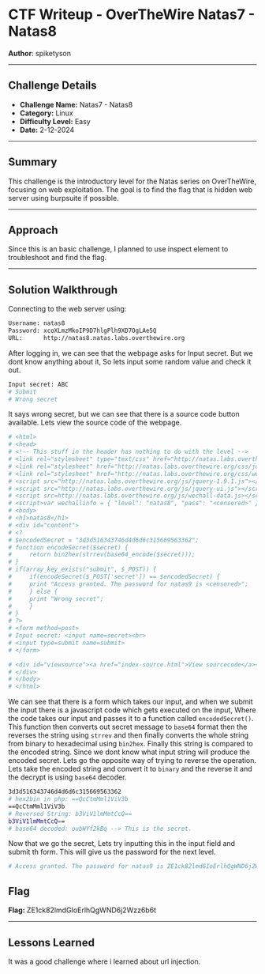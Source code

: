# CTF Writeup - **OverTheWire Natas7 - Natas8**

**Author**: spiketyson 

---

## Challenge Details

- **Challenge Name:** Natas7 - Natas8
- **Category:** Linux
- **Difficulty Level:** Easy
- **Date:** 2-12-2024

---

## Summary

This challenge is the introductory level for the Natas series on OverTheWire, focusing on web exploitation. The goal is to find the flag that is hidden web server using burpsuite if possible.

---

## Approach

Since this is an basic challenge, I planned to use inspect element to troubleshoot and find the flag.

---

## Solution Walkthrough

Connecting to the web server using:

```bash
Username: natas8
Password: xcoXLmzMkoIP9D7hlgPlh9XD7OgLAe5Q
URL:      http://natas8.natas.labs.overthewire.org
```

After logging in, we can see that the webpage asks for Input secret.  But we dont know anything about it, So lets input some random value and check it out. 

```bash
Input secret: ABC
# Submit
# Wrong secret
```

It says wrong secret, but we can see that there is a source code button available. Lets view the source code of the webpage.

```bash
# <html>
# <head>
# <!-- This stuff in the header has nothing to do with the level -->
# <link rel="stylesheet" type="text/css" href="http://natas.labs.overthewire.org/css/level.css">
# <link rel="stylesheet" href="http://natas.labs.overthewire.org/css/jquery-ui.css" />
# <link rel="stylesheet" href="http://natas.labs.overthewire.org/css/wechall.css" />
# <script src="http://natas.labs.overthewire.org/js/jquery-1.9.1.js"></script>
# <script src="http://natas.labs.overthewire.org/js/jquery-ui.js"></script>
# <script src=http://natas.labs.overthewire.org/js/wechall-data.js></script><script src="http://natas.labs.overthewire.org/js/wechall.js"></script>
# <script>var wechallinfo = { "level": "natas8", "pass": "<censored>" };</script></head>
# <body>
# <h1>natas8</h1>
# <div id="content">
# <?
# $encodedSecret = "3d3d516343746d4d6d6c315669563362";
# function encodeSecret($secret) {
#     return bin2hex(strrev(base64_encode($secret)));
# }
# if(array_key_exists("submit", $_POST)) {
#     if(encodeSecret($_POST['secret']) == $encodedSecret) {
#     print "Access granted. The password for natas9 is <censored>";
#     } else {
#     print "Wrong secret";
#     }
# }
# ?>
# <form method=post>
# Input secret: <input name=secret><br>
# <input type=submit name=submit>
# </form>

# <div id="viewsource"><a href="index-source.html">View sourcecode</a></div>
# </div>
# </body>
# </html>
```

We can see that there is a form which takes our input, and when we submit the input there is a javascript code which gets executed on the input, Where the code takes our input and passes it to a function called `encodedSecret()`. This function then converts out secret message to `base64` format then the reverses the string using `strrev` and then finally converts the whole string from binary to hexadecimal using `bin2hex`. Finally this string is compared to the encoded string. Since we dont know what input string will produce the encoded secret. Lets go the opposite way of trying to reverse the operation. Lets take the encoded string and convert it to `binary` and the reverse it and the decrypt is using `base64` decoder.
 
```bash
3d3d516343746d4d6d6c315669563362
# hex2bin in php: ==QcCtmMml1ViV3b
==QcCtmMml1ViV3b
# Reversed String: b3ViV1lmMmtCcQ==
b3ViV1lmMmtCcQ==
# base64 decoded: oubWYf2kBq --> This is the secret.
```

Now that we go the secret, Lets try inputting this in the input field and submit th form. This will give us the password for the next level.

```bash
# Access granted. The password for natas9 is ZE1ck82lmdGIoErlhQgWND6j2Wzz6b6t
```

## Flag

**Flag:** ZE1ck82lmdGIoErlhQgWND6j2Wzz6b6t

---

## Lessons Learned

It was a good challenge where i learned about url injection.
